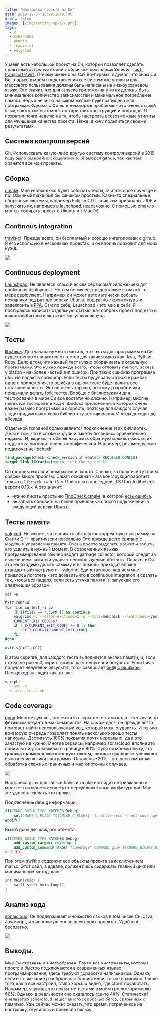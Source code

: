 ```yaml
---
title: "Настройка проекта на Си"
date: 2019-12-24T18:29:18+01:00
draft: false
images: [/img/setting-up-c/4.png]
tags:
  - c
  - sonarcube
  - ubuntu
  - travis-ci
  - valgrind
---
```

У меня есть небольшой проект на Си, который позволяет сделать приватный apt репозиторий в облачном хранилище Selectel - [apt-transport-swift](https://github.com/dernasherbrezon/apt-transport-swift). Почему именно на Си? Во-первых, я думал, что знаю Си. Во-вторых, в моём представлении все системные утилиты для массового пользования должны быть написаны на низкоуровневом языке. Это значит, что для запуска приложения у меня должны быть минимальное количество зависимостей и минимальное потребление памяти. Ведь я не знаю на каком железе будет запущена моя программа. Однако, с Си есть некоторые проблемы - это очень старый язык, в котором есть много устаревших конструкций и подходов. Я потратил почти неделю на то, чтобы настроить всевозможные утилиты для улучшения качества проекта. Ниже, я хочу поделиться своими результатами.

## Система контроля версий

Git. Использовать какую-либо другую систему контроля версий в 2019 году было бы крайне эксцентрично. Я выбрал [github](https://github.com/dernasherbrezon/apt-transport-swift), так как там хранятся все мои проекты.

## Сборка

[cmake](https://cmake.org). Мне необходимо будет собирать тесты, считать code coverage и пр. Обычный make был бы слишком простым. Какие-то специальные сборочные системы, например Eclipse CDT, слишком привязаны к IDE и запускать их, например в launchpad, невозможно. С помощью cmake я мог бы собирать проект в Ubuntu и в MacOS.

## Continous integration

[travis-ci](https://travis-ci.org/dernasherbrezon/apt-transport-swift). Прежде всего, он бесплатный и хорошо интегрирован с github. Я его использую в нескольких проектах, и он вполне подходит для моих нужд.

![](/img/setting-up-c/1.png)

## Continuous deployment

[Launchpad](https://launchpad.net/~rodionovamp/+archive/ubuntu/apt-transport-swift). Не является классическим сервисом/приложением для continuous deployment. Но тем не менее, предоставляет в какой-то мере deployment. Например, он может автоматически собрать исходники под разные версии Ubuntu, под разные архитектуры и задеплоить в [PPA](https://help.ubuntu.ru/wiki/ppa). Сам по себе, Launchpad - это мир в себе. Я постараюсь написать отдельную статью, как собрать проект под него и какие особенности при этом могут возникнуть.

![](/img/setting-up-c/2.png)

## Тесты

[libcheck](https://github.com/libcheck/check). Для начала нужно отметить, что тесты для программы на Си существенно отличаются от тестов для таких языков как Java, Python, Ruby. Дело в том, что каждый тест нужно оборачивать в отдельную программму. Это нужно прежде всего, чтобы отловить memory access violation - наиболее частый тип ошибок. При таких ошибках программа обычно падает в coredump. Если тесты будут запускаться в рамках одного приложения, то ошибка в одном тесте будет валить все оставшиеся тесты. Это не очень хорошо, поэтому разработчики придумали делать fork тестов. Вообще с библиотеками для тестирования в мире Си всё достаточно сложно. Например, многие пытаются тестировать код embedded приложений, в которых очень важен размер программы и скорость, поэтому для каждого случая люди придумывают свою библиотеку тестирования. Иногда доходит [до абсурда](http://www.jera.com/techinfo/jtns/jtn002.html).

Отдельной головной болью является подключение этих библиотек. Дело в том, что в cmake модули и пакеты появились сравнительно недавно. И, видимо, чтобы не нарушить обратную совместимость, их поддержка выглядит очень специфической. Например, рекомендуемое подключение libcheck:

```cmake
find_package(check <check_version if wanted> REQUIRED CONFIG)
target_link_libraries(myproj.test Check::check)
```

Со стороны выглядит компактно и просто. Однако, на практике тут прям совсем много проблем. Самая основная - эта конструкция работает только в ```libcheck >= 0.13.x```. При этом в последней LTS Ubuntu libcheck версии 0.10.x. А это значит:

 - нужно писать простыню [FindCheck.cmake](https://github.com/dernasherbrezon/apt-transport-swift/blob/master/cmake/FindCheck.cmake), в которой [есть ошибка](https://github.com/libcheck/check/issues/236).
 - не забыть обновить на более правильный способ подключения в следующей версии Ubuntu.


## Тесты памяти

[valgrind](https://valgrind.org). Не секрет, что написать абсолютно корректную программу на Си или C++ практически нереально. Это прежде всего связано с моделью управления памяти. Очень просто выделить объект и забыть его удалить в нужный момент. В современных языках программирования обычно вводят garbage collector, который следит за выделением памяти и удаляет неиспользуемые объекты. Однако, в Си это необходимо делать самому и на помощь приходит вполне стандартный инструмент - valgrind. Единственное, над чем мне пришлось попотеть - это добавить его в continuous integration и сделать так, чтобы всё падало, если есть утечка памяти. Я запускаю его следующим образом:

```bash
set +e 

EXIT_CODE=0
for file in test_*; do
	[[ ${file} == *.dSYM ]] && continue
	valgrind -v --error-exitcode=1 -q --tool=memcheck --leak-check=yes --show-reachable=yes ./${file}
	CURRENT_EXIT_CODE=$?
	if [ ${CURRENT_EXIT_CODE} != 0 ]; then
		EXIT_CODE=${CURRENT_EXIT_CODE} 
	fi  
done

exit ${EXIT_CODE}
```

В этом скрипте, для каждого теста выполняется анализ памяти, и, если статус не равен 0, скрипт возвращает ненулевой результат. Если travis получает ненулевой результат, то он завершает [билд с ошибкой](https://github.com/dernasherbrezon/apt-transport-swift/blob/master/build_debug.sh). Псевдокод выглядит как-то так:

```yaml
script:
  - set -e
  - ./run_tests.sh
```

## Code coverage

[gcov](https://ru.wikipedia.org/wiki/Gcov). Многие думают, что считать покрытие тестами кода - это какой-то фетишизм педантов-максималистов. На самом деле, он прежде всего помогает найти неиспользуемый код, который можно удалить. И только во-вторую очередь позволяет понять насколько хорошо тесты написаны. Достигнуть 100% покрытия почти нереально, да и это зачастую не нужно. Многие сервисы, например sonarcloud, вполне это понимают и устанавливают границу в 80%. Судя по моему опыту, эта граница примерно соответствует тестам, которые проверяют успешное выполнение логики программы. Остальные 20% - это всевозможная обработка сложных граничных и многопоточных случаев.

![](/img/setting-up-c/3.png)

Настройка gcov для связки travis и cmake выглядит нетривиально и многие в интернетах советуют переусложнённые конфигурации. Мне же удалось сделать это проще.

Подключение debug информации:
```cmake
if(CMAKE_BUILD_TYPE MATCHES Debug)
	set(CMAKE_C_FLAGS "${CMAKE_C_FLAGS} -fprofile-arcs -ftest-coverage")
endif()
```

Вызов gcov для каждого объекта:
```cmake
if(CMAKE_BUILD_TYPE MATCHES Debug)
	add_custom_target("coverage")
	add_custom_command(TARGET "coverage" COMMAND gcov ${CMAKE_BINARY_DIR}/CMakeFiles/swiftlib.dir/src/*.c.o)
endif()
```

При этом swiftlib содержит все объекты проекта за исключением main.c. Этот файл, в идеале, должен лишь содержать главный цикл или минимальный метод main:

```c
int main(void) {
    swift_start_main_loop();
}
```

## Анализ кода

[sonarcloud](https://sonarcloud.io/organizations/dernasherbrezon-github/projects). Он поддерживает множество языков в том числе Си, Java, Javascript, и я использую его во всех своих проектах. Удобно и бесплатно.

![](/img/setting-up-c/4.png)

## Выводы.

Мир Си страннен и многообразен. Почти все инструменты, которые просто и быстро подключаются в современных языках программирования, здесь требуют доработки напильником. Однако, если есть желание разобраться с экосистемой, то всё возможно. После того, как я всё настроил, стало хорошо видно, где стоит поработать. Например, я думал, что покрытие тестами в моём проекте примерно 60%. Однако, в реальности оно оказалось где-то 40%. Статический анализатор sonarcloud нашёл много серьёзных багов, связанных с памятью. Уже сейчас можно сказать, что время, потраченное на настройку, окупилось и принесло пользу.
